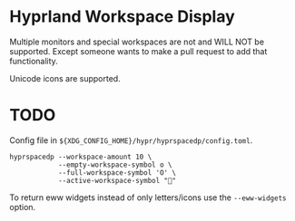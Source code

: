 # Hyprland Workspace Display

Multiple monitors and special workspaces are not and WILL NOT be supported.
Except someone wants to make a pull request to add that functionality.

Unicode icons are supported.

# TODO
Config file in `${XDG_CONFIG_HOME}/hypr/hyprspacedp/config.toml`.

```shell
hyprspacedp --workspace-amount 10 \
            --empty-workspace-symbol o \
            --full-workspace-symbol 'O' \
            --active-workspace-symbol ""
```

To return eww widgets instead of only letters/icons use the `--eww-widgets` option.
